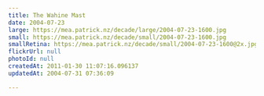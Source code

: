 ```yaml
---
title: The Wahine Mast
date: 2004-07-23
large: https://mea.patrick.nz/decade/large/2004-07-23-1600.jpg
small: https://mea.patrick.nz/decade/small/2004-07-23-1600.jpg
smallRetina: https://mea.patrick.nz/decade/small/2004-07-23-1600@2x.jpg
flickrUrl: null
photoId: null
createdAt: 2011-01-30 11:07:16.096137
updatedAt: 2004-07-31 07:36:09

---
```


